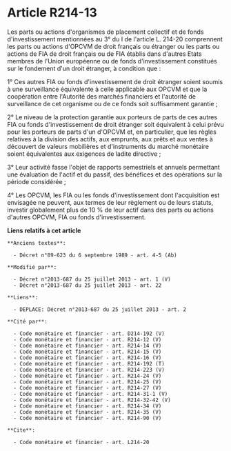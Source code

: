 # Article R214-13

Les parts ou actions d'organismes de placement collectif et de fonds d'investissement mentionnées au 3° du I de l'article L.
214-20 comprennent les parts ou actions d'OPCVM de droit français ou étranger ou les parts ou actions de FIA de droit
français ou de FIA établis dans d'autres Etats membres de l'Union européenne ou de fonds d'investissement constitués sur le
fondement d'un droit étranger, à condition que : 

1° Ces autres FIA ou fonds d'investissement de droit étranger soient soumis à une surveillance équivalente à celle applicable
aux OPCVM et que la coopération entre l'Autorité des marchés financiers et l'autorité de surveillance de cet organisme ou de
ce fonds soit suffisamment garantie ; 

2° Le niveau de la protection garantie aux porteurs de parts de ces autres FIA ou fonds d'investissement de droit étranger
soit équivalent à celui prévu pour les porteurs de parts d'un d'OPCVM et, en particulier, que les règles relatives à la
division des actifs, aux emprunts, aux prêts et aux ventes à découvert de valeurs mobilières et d'instruments du marché
monétaire soient équivalentes aux exigences de ladite directive ; 

3° Leur activité fasse l'objet de rapports semestriels et annuels permettant une évaluation de l'actif et du passif, des
bénéfices et des opérations sur la période considérée ; 

4° Les OPCVM, les FIA ou les fonds d'investissement dont l'acquisition est envisagée ne peuvent, aux termes de leur règlement
ou de leurs statuts, investir globalement plus de 10 % de leur actif dans des parts ou actions d'autres OPCVM, FIA ou fonds
d'investissement.

**Liens relatifs à cet article**

	**Anciens textes**:

	  - Décret n°89-623 du 6 septembre 1989 - art. 4-5 (Ab)

	**Modifié par**:

	  - Décret n°2013-687 du 25 juillet 2013 - art. 1 (V)
	  - Décret n°2013-687 du 25 juillet 2013 - art. 22

	**Liens**:

	  - DEPLACE: Décret n°2013-687 du 25 juillet 2013 - art. 2

	**Cité par**:

	  - Code monétaire et financier - art. D214-192 (V)
	  - Code monétaire et financier - art. R214-12 (V)
	  - Code monétaire et financier - art. R214-14 (V)
	  - Code monétaire et financier - art. R214-15 (V)
	  - Code monétaire et financier - art. R214-16 (V)
	  - Code monétaire et financier - art. R214-192 (T)
	  - Code monétaire et financier - art. R214-223 (V)
	  - Code monétaire et financier - art. R214-24 (V)
	  - Code monétaire et financier - art. R214-25 (V)
	  - Code monétaire et financier - art. R214-27 (V)
	  - Code monétaire et financier - art. R214-31-1 (V)
	  - Code monétaire et financier - art. R214-32-42 (V)
	  - Code monétaire et financier - art. R214-34 (V)
	  - Code monétaire et financier - art. R214-35 (V)
	  - Code monétaire et financier - art. R214-90 (V)

	**Cite**:

	  - Code monétaire et financier - art. L214-20
